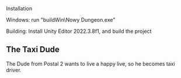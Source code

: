 Installation

Windows: run "buildWin\Nowy Dungeon.exe"

Building: Install Unity Editor 2022.3.8f1, and build the project

## The Taxi Dude
The Dude from Postal 2 wants to live a happy live, so he becomes taxi driver.